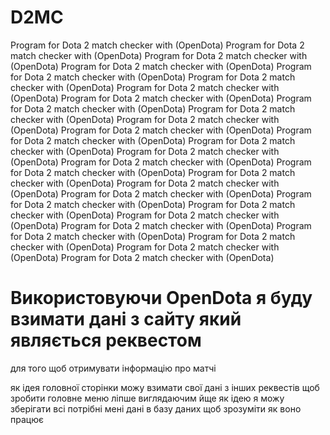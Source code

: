 # D2MC
Program for Dota 2 match checker with (OpenDota)
Program for Dota 2 match checker with (OpenDota)
Program for Dota 2 match checker with (OpenDota)
Program for Dota 2 match checker with (OpenDota)
Program for Dota 2 match checker with (OpenDota)
Program for Dota 2 match checker with (OpenDota)
Program for Dota 2 match checker with (OpenDota)
Program for Dota 2 match checker with (OpenDota)
Program for Dota 2 match checker with (OpenDota)
Program for Dota 2 match checker with (OpenDota)
Program for Dota 2 match checker with (OpenDota)
Program for Dota 2 match checker with (OpenDota)
Program for Dota 2 match checker with (OpenDota)
Program for Dota 2 match checker with (OpenDota)
Program for Dota 2 match checker with (OpenDota)
Program for Dota 2 match checker with (OpenDota)
Program for Dota 2 match checker with (OpenDota)
Program for Dota 2 match checker with (OpenDota)
Program for Dota 2 match checker with (OpenDota)
Program for Dota 2 match checker with (OpenDota)
Program for Dota 2 match checker with (OpenDota)
Program for Dota 2 match checker with (OpenDota)
Program for Dota 2 match checker with (OpenDota)
Program for Dota 2 match checker with (OpenDota)
Program for Dota 2 match checker with (OpenDota)
Program for Dota 2 match checker with (OpenDota)
Program for Dota 2 match checker with (OpenDota)
Program for Dota 2 match checker with (OpenDota)

# Використовуючи OpenDota я буду взимати дані з сайту який являється реквестом 
для того щоб отримувати інформацію про матчі 

як ідея головної сторінки можу взимати свої дані з інших реквестів щоб зробити головне меню ліпше виглядаючим 
йще як ідею я можу зберігати всі потрібні мені дані в базу даних щоб зрозуміти як воно працює
